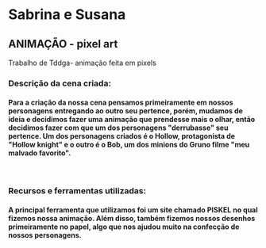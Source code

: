 <h1>Sabrina e Susana</h1>
<h2> ANIMAÇÃO - pixel art </h2>
Trabalho de Tddga- animação feita em pixels

<h3> Descrição da cena criada: </h3>
<h4>Para a criação da nossa cena pensamos primeiramente em nossos personagens entregando ao outro seu pertence, porém, mudamos de ideia e decidimos fazer uma animação que prendesse mais o olhar, então decidimos fazer com que um dos personagens "derrubasse" seu pertence. Um dos personagens criados é o Hollow, protagonista de "Hollow knight" e o outro é o Bob, um dos minions do Gruno filme "meu malvado favorito". </h4>

<br>
<h3>Recursos e ferramentas utilizadas:</h3>
<h4>A principal ferramenta que utilizamos foi um site chamado PISKEL no qual fizemos nossa animação. Além disso, também fizemos nossos desenhos primeiramente no papel, algo que nos ajudou muito na confecção de nossos personagens.</h4>
